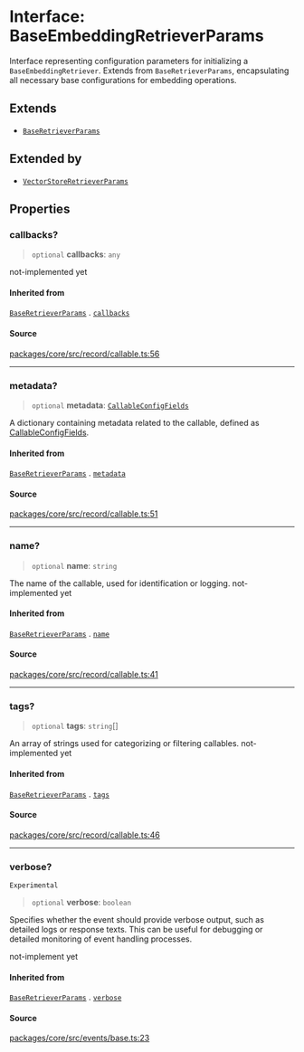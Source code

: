 # Interface: BaseEmbeddingRetrieverParams

Interface representing configuration parameters for initializing a `BaseEmbeddingRetriever`.
Extends from `BaseRetrieverParams`, encapsulating all necessary base configurations for embedding operations.

## Extends

- [`BaseRetrieverParams`](BaseRetrieverParams.md)

## Extended by

- [`VectorStoreRetrieverParams`](../../embedding/vectorstore/interfaces/VectorStoreRetrieverParams.md)

## Properties

### callbacks?

> `optional` **callbacks**: `any`

not-implemented yet

#### Inherited from

[`BaseRetrieverParams`](BaseRetrieverParams.md) . [`callbacks`](BaseRetrieverParams.md#callbacks)

#### Source

[packages/core/src/record/callable.ts:56](https://github.com/VictorS67/encre/blob/42c3bddca4be2d23ad959c1c99381eefbf43789c/packages/core/src/record/callable.ts#L56)

***

### metadata?

> `optional` **metadata**: [`CallableConfigFields`](../../../../../record/callable/type-aliases/CallableConfigFields.md)

A dictionary containing metadata related to the callable, defined as [CallableConfigFields](../../../../../record/callable/type-aliases/CallableConfigFields.md).

#### Inherited from

[`BaseRetrieverParams`](BaseRetrieverParams.md) . [`metadata`](BaseRetrieverParams.md#metadata)

#### Source

[packages/core/src/record/callable.ts:51](https://github.com/VictorS67/encre/blob/42c3bddca4be2d23ad959c1c99381eefbf43789c/packages/core/src/record/callable.ts#L51)

***

### name?

> `optional` **name**: `string`

The name of the callable, used for identification or logging. not-implemented yet

#### Inherited from

[`BaseRetrieverParams`](BaseRetrieverParams.md) . [`name`](BaseRetrieverParams.md#name)

#### Source

[packages/core/src/record/callable.ts:41](https://github.com/VictorS67/encre/blob/42c3bddca4be2d23ad959c1c99381eefbf43789c/packages/core/src/record/callable.ts#L41)

***

### tags?

> `optional` **tags**: `string`[]

An array of strings used for categorizing or filtering callables. not-implemented yet

#### Inherited from

[`BaseRetrieverParams`](BaseRetrieverParams.md) . [`tags`](BaseRetrieverParams.md#tags)

#### Source

[packages/core/src/record/callable.ts:46](https://github.com/VictorS67/encre/blob/42c3bddca4be2d23ad959c1c99381eefbf43789c/packages/core/src/record/callable.ts#L46)

***

### verbose?

`Experimental`

> `optional` **verbose**: `boolean`

Specifies whether the event should provide verbose output, such as detailed logs or response texts.
This can be useful for debugging or detailed monitoring of event handling processes.

not-implement yet

#### Inherited from

[`BaseRetrieverParams`](BaseRetrieverParams.md) . [`verbose`](BaseRetrieverParams.md#verbose)

#### Source

[packages/core/src/events/base.ts:23](https://github.com/VictorS67/encre/blob/42c3bddca4be2d23ad959c1c99381eefbf43789c/packages/core/src/events/base.ts#L23)
